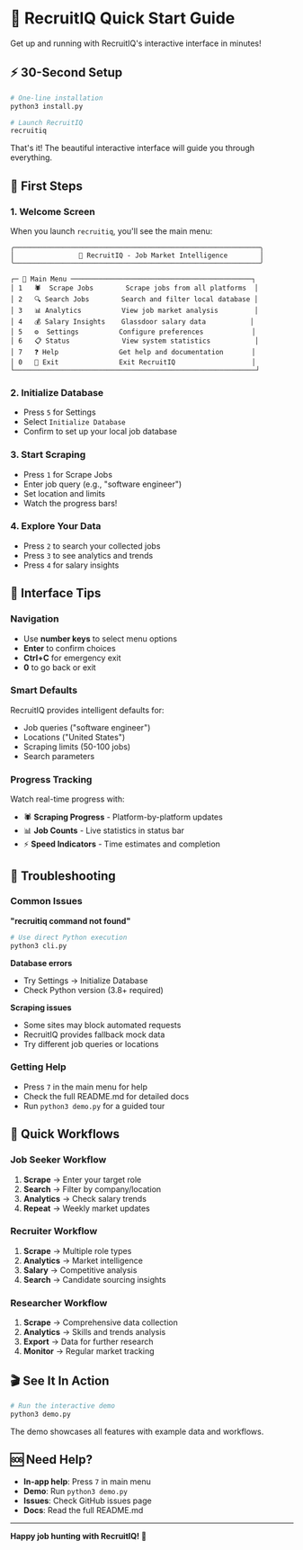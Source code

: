 # 🚀 RecruitIQ Quick Start Guide

Get up and running with RecruitIQ's interactive interface in minutes!

## ⚡ 30-Second Setup

```bash
# One-line installation
python3 install.py

# Launch RecruitIQ
recruitiq
```

That's it! The beautiful interactive interface will guide you through everything.

## 🎯 First Steps

### 1. Welcome Screen
When you launch `recruitiq`, you'll see the main menu:

```
╭─────────────────────────────────────────────────────────────╮
│                🎯 RecruitIQ - Job Market Intelligence        │
╰─────────────────────────────────────────────────────────────╯

┌─ 🎯 Main Menu ─────────────────────────────────────────────┐
│ 1   🕷️  Scrape Jobs        Scrape jobs from all platforms  │
│ 2   🔍 Search Jobs        Search and filter local database │
│ 3   📊 Analytics          View job market analysis         │
│ 4   💰 Salary Insights    Glassdoor salary data           │
│ 5   ⚙️  Settings          Configure preferences            │
│ 6   📋 Status             View system statistics           │
│ 7   ❓ Help               Get help and documentation       │
│ 0   🚪 Exit               Exit RecruitIQ                   │
└────────────────────────────────────────────────────────────┘
```

### 2. Initialize Database
- Press `5` for Settings
- Select `Initialize Database`
- Confirm to set up your local job database

### 3. Start Scraping
- Press `1` for Scrape Jobs
- Enter job query (e.g., "software engineer")
- Set location and limits
- Watch the progress bars!

### 4. Explore Your Data
- Press `2` to search your collected jobs
- Press `3` to see analytics and trends
- Press `4` for salary insights

## 🎨 Interface Tips

### Navigation
- Use **number keys** to select menu options
- **Enter** to confirm choices
- **Ctrl+C** for emergency exit
- **0** to go back or exit

### Smart Defaults
RecruitIQ provides intelligent defaults for:
- Job queries ("software engineer")
- Locations ("United States")
- Scraping limits (50-100 jobs)
- Search parameters

### Progress Tracking
Watch real-time progress with:
- 🕷️ **Scraping Progress** - Platform-by-platform updates
- 📊 **Job Counts** - Live statistics in status bar
- ⚡ **Speed Indicators** - Time estimates and completion

## 🔧 Troubleshooting

### Common Issues

**"recruitiq command not found"**
```bash
# Use direct Python execution
python3 cli.py
```

**Database errors**
- Try Settings → Initialize Database
- Check Python version (3.8+ required)

**Scraping issues**
- Some sites may block automated requests
- RecruitIQ provides fallback mock data
- Try different job queries or locations

### Getting Help
- Press `7` in the main menu for help
- Check the full README.md for detailed docs
- Run `python3 demo.py` for a guided tour

## 🎯 Quick Workflows

### Job Seeker Workflow
1. **Scrape** → Enter your target role
2. **Search** → Filter by company/location  
3. **Analytics** → Check salary trends
4. **Repeat** → Weekly market updates

### Recruiter Workflow
1. **Scrape** → Multiple role types
2. **Analytics** → Market intelligence
3. **Salary** → Competitive analysis
4. **Search** → Candidate sourcing insights

### Researcher Workflow
1. **Scrape** → Comprehensive data collection
2. **Analytics** → Skills and trends analysis
3. **Export** → Data for further research
4. **Monitor** → Regular market tracking

## 🎬 See It In Action

```bash
# Run the interactive demo
python3 demo.py
```

The demo showcases all features with example data and workflows.

## 🆘 Need Help?

- **In-app help**: Press `7` in main menu
- **Demo**: Run `python3 demo.py`
- **Issues**: Check GitHub issues page
- **Docs**: Read the full README.md

---

**Happy job hunting with RecruitIQ! 🎯** 